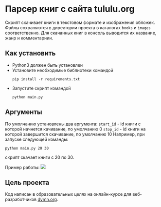 # Парсер книг с сайта tululu.org
Скрипт скачивает книги в текстовом формате и изображения обложек.
Файлы сохраняются в директории проекта в каталогах `books` и `images` соответственно.
Для скачанных книг в консоль выводится их название, жанр и комментариии.

## Как установить
* Python3 должен быть установлен
* Установите необходимые библиотеки командой
  ```
  pip install -r requirements.txt
  ```
* Запустите скрипт командой
  ```
  python main.py
  ```
  
## Аргументы
По умолчанию установлены два аргумента:
`start_id` - id книги с которой начнется качивание, по умолчанию 0
`stop_id` - id книги на которой завершится скачивание, по умолчанию 10
Например, при запуске следующей команды:
  ```
  python main.py 20 30
  ```
скрипт скачает книги с 20 по 30.

Пример работы:
![](https://i.ibb.co/X4Qpmv4/image.png)

## Цель проекта
Код написан в образовательных целях на онлайн-курсе для веб-разработчиков [dvmn.org](https://dvmn.org/).